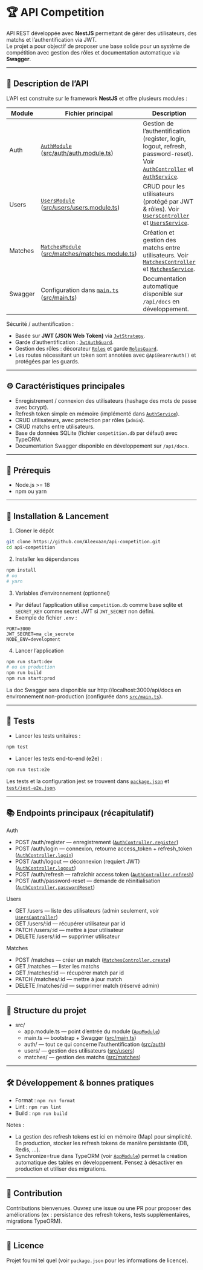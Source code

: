 # 🏆 API Competition

API REST développée avec **NestJS** permettant de gérer des utilisateurs, des matchs et l’authentification via JWT.  
Le projet a pour objectif de proposer une base solide pour un système de compétition avec gestion des rôles et documentation automatique via **Swagger**.

---

## 📘 Description de l’API

L’API est construite sur le framework **NestJS** et offre plusieurs modules :

| Module | Fichier principal | Description |
|--------|-------------------|-------------|
| Auth | [`AuthModule`](src/auth/auth.module.ts) ([src/auth/auth.module.ts](src/auth/auth.module.ts)) | Gestion de l’authentification (register, login, logout, refresh, password-reset). Voir [`AuthController`](src/auth/auth.controller.ts) et [`AuthService`](src/auth/auth.service.ts). |
| Users | [`UsersModule`](src/users/users.module.ts) ([src/users/users.module.ts](src/users/users.module.ts)) | CRUD pour les utilisateurs (protégé par JWT & rôles). Voir [`UsersController`](src/users/users.controller.ts) et [`UsersService`](src/users/users.service.ts). |
| Matches | [`MatchesModule`](src/matches/matches.module.ts) ([src/matches/matches.module.ts](src/matches/matches.module.ts)) | Création et gestion des matchs entre utilisateurs. Voir [`MatchesController`](src/matches/matches.controller.ts) et [`MatchesService`](src/matches/matches.service.ts). |
| Swagger | Configuration dans [`main.ts`](src/main.ts) ([src/main.ts](src/main.ts)) | Documentation automatique disponible sur `/api/docs` en développement. |

Sécurité / authentification :
- Basée sur **JWT (JSON Web Token)** via [`JwtStrategy`](src/auth/jwt.strategy.ts).
- Garde d’authentification : [`JwtAuthGuard`](src/auth/jwt-auth.guard.ts).
- Gestion des rôles : décorateur [`Roles`](src/auth/roles.decorator.ts) et garde [`RolesGuard`](src/auth/roles.guard.ts).
- Les routes nécessitant un token sont annotées avec `@ApiBearerAuth()` et protégées par les guards.

---

## ⚙️ Caractéristiques principales

- Enregistrement / connexion des utilisateurs (hashage des mots de passe avec bcrypt).
- Refresh token simple en mémoire (implémenté dans [`AuthService`](src/auth/auth.service.ts)).
- CRUD utilisateurs, avec protection par rôles (`admin`).
- CRUD matchs entre utilisateurs.
- Base de données SQLite (fichier `competition.db` par défaut) avec TypeORM.
- Documentation Swagger disponible en développement sur `/api/docs`.

---

## 🧾 Prérequis

- Node.js >= 18
- npm ou yarn

---

## 🚀 Installation & Lancement

1. Cloner le dépôt
```bash
git clone https://github.com/Aleexaan/api-competition.git
cd api-competition
```

2. Installer les dépendances
```bash
npm install
# ou
# yarn
```

3. Variables d’environnement (optionnel)
- Par défaut l’application utilise `competition.db` comme base sqlite et `SECRET_KEY` comme secret JWT si `JWT_SECRET` non défini.
- Exemple de fichier `.env` :
```env
PORT=3000
JWT_SECRET=ma_cle_secrete
NODE_ENV=development
```

4. Lancer l’application
```bash
npm run start:dev
# ou en production
npm run build
npm run start:prod
```

La doc Swagger sera disponible sur http://localhost:3000/api/docs en environnement non-production (configurée dans [`src/main.ts`](src/main.ts)).

---

## 🧪 Tests

- Lancer les tests unitaires :
```bash
npm test
```

- Lancer les tests end-to-end (e2e) :
```bash
npm run test:e2e
```

Les tests et la configuration jest se trouvent dans [`package.json`](package.json) et [`test/jest-e2e.json`](test/jest-e2e.json).

---

## 📚 Endpoints principaux (récapitulatif)

Auth
- POST /auth/register — enregistrement ([`AuthController.register`](src/auth/auth.controller.ts))
- POST /auth/login — connexion, retourne access_token + refresh_token ([`AuthController.login`](src/auth/auth.controller.ts))
- POST /auth/logout — déconnexion (requiert JWT) ([`AuthController.logout`](src/auth/auth.controller.ts))
- POST /auth/refresh — rafraîchir access token ([`AuthController.refresh`](src/auth/auth.controller.ts))
- POST /auth/password-reset — demande de réinitialisation ([`AuthController.passwordReset`](src/auth/auth.controller.ts))

Users
- GET /users — liste des utilisateurs (admin seulement, voir [`UsersController`](src/users/users.controller.ts))
- GET /users/:id — récupérer utilisateur par id
- PATCH /users/:id — mettre à jour utilisateur
- DELETE /users/:id — supprimer utilisateur

Matches
- POST /matches — créer un match ([`MatchesController.create`](src/matches/matches.controller.ts))
- GET /matches — lister les matchs
- GET /matches/:id — récupérer match par id
- PATCH /matches/:id — mettre à jour match
- DELETE /matches/:id — supprimer match (réservé admin)

---

## 🧩 Structure du projet

- src/
  - app.module.ts — point d’entrée du module ([`AppModule`](src/app.module.ts))
  - main.ts — bootstrap + Swagger ([src/main.ts](src/main.ts))
  - auth/ — tout ce qui concerne l’authentification ([src/auth](src/auth))
  - users/ — gestion des utilisateurs ([src/users](src/users))
  - matches/ — gestion des matchs ([src/matches](src/matches))

---

## 🛠️ Développement & bonnes pratiques

- Format : `npm run format`
- Lint : `npm run lint`
- Build : `npm run build`

Notes :
- La gestion des refresh tokens est ici en mémoire (Map) pour simplicité. En production, stocker les refresh tokens de manière persistante (DB, Redis, …).
- Synchronize=true dans TypeORM (voir [`AppModule`](src/app.module.ts)) permet la création automatique des tables en développement. Pensez à désactiver en production et utiliser des migrations.

---

## 🤝 Contribution

Contributions bienvenues. Ouvrez une issue ou une PR pour proposer des améliorations (ex : persistance des refresh tokens, tests supplémentaires, migrations TypeORM).

---

## 📄 Licence

Projet fourni tel quel (voir `package.json` pour les informations de licence).